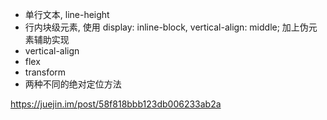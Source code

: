 - 单行文本, line-height
- 行内块级元素, 使用 display: inline-block, vertical-align: middle; 加上伪元素辅助实现
- vertical-align
- flex
- transform
- 两种不同的绝对定位方法

https://juejin.im/post/58f818bbb123db006233ab2a